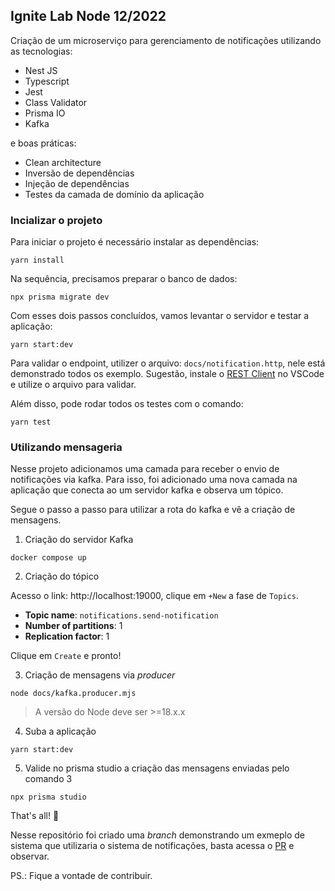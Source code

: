 ## Ignite Lab Node 12/2022

Criação de um microserviço para gerenciamento de notificações utilizando as tecnologias:

- Nest JS
- Typescript
- Jest
- Class Validator
- Prisma IO
- Kafka

e boas práticas:

- Clean architecture
- Inversão de dependências
- Injeção de dependências
- Testes da camada de domínio da aplicação

### Incializar o projeto

Para iniciar o projeto é necessário instalar as dependências:

```
yarn install
```

Na sequência, precisamos preparar o banco de dados:

```
npx prisma migrate dev
```

Com esses dois passos concluídos, vamos levantar o servidor e testar a aplicação:

```
yarn start:dev
```

Para validar o endpoint, utilizer o arquivo: `docs/notification.http`, nele está demonstrado todos os exemplo.
Sugestão, instale o [REST Client](https://marketplace.visualstudio.com/items?itemName=humao.rest-client) no VSCode e utilize o arquivo para validar.

Além disso, pode rodar todos os testes com o comando:

```
yarn test
```

### Utilizando mensageria

Nesse projeto adicionamos uma camada para receber o envio de notificações via kafka. Para isso, foi adicionado uma nova camada na aplicação que conecta ao um servidor kafka e observa um tópico.

Segue o passo a passo para utilizar a rota do kafka e vê a criação de mensagens.

1. Criação do servidor Kafka

```
docker compose up
```

2. Criação do tópico

Acesso o link: http://localhost:19000, clique em `+New` a fase de `Topics`. 

- **Topic name**: `notifications.send-notification`
- **Number of partitions**: 1
- **Replication factor**: 1

Clique em `Create` e pronto!

3. Criação de mensagens via _producer_

```
node docs/kafka.producer.mjs
```

> A versão do Node deve ser >=18.x.x

4. Suba a aplicação

```
yarn start:dev
```

5. Valide no prisma studio a criação das mensagens enviadas pelo comando 3

```
npx prisma studio
```

That's all! :tada:

Nesse repositório foi criado uma _branch_ demonstrando um exmeplo de sistema que utilizaria o sistema de notificações, basta acessa o [PR](https://github.com/acmesquita/ignite-lab-notification-microservices/pull/1) e observar.

PS.: Fique a vontade de contribuir.
